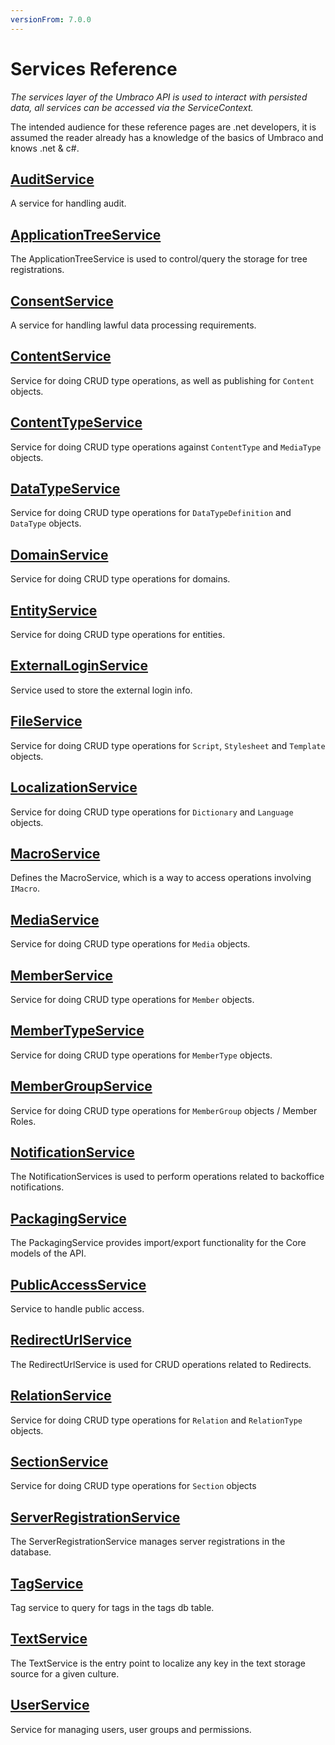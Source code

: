 ```yaml
---
versionFrom: 7.0.0
---
```


# Services Reference

_The services layer of the Umbraco API is used to interact with persisted data, all services can be accessed via the ServiceContext._

The intended audience for these reference pages are .net developers, it is assumed the reader already has a knowledge of the basics of Umbraco and knows .net & c#.

## [AuditService](AuditService)

A service for handling audit.

## [ApplicationTreeService](TreeService)

The ApplicationTreeService is used to control/query the storage for tree registrations.

## [ConsentService](ConsentService)

A service for handling lawful data processing requirements.

## [ContentService](ContentService)

Service for doing CRUD type operations, as well as publishing for `Content` objects.

## [ContentTypeService](ContentTypeService)

Service for doing CRUD type operations against `ContentType` and `MediaType` objects.

## [DataTypeService](DataTypeService)

Service for doing CRUD type operations for `DataTypeDefinition` and `DataType` objects.

## [DomainService](DomainService)

Service for doing CRUD type operations for domains.

## [EntityService](EntityService)

Service for doing CRUD type operations for entities.

## [ExternalLoginService](ExternalLoginService)

Service used to store the external login info.

## [FileService](FileService)

Service for doing CRUD type operations for `Script`, `Stylesheet` and `Template` objects.

## [LocalizationService](LocalizationService)

Service for doing CRUD type operations for `Dictionary` and `Language` objects.

## [MacroService](MacroService)

Defines the MacroService, which is a way to access operations involving `IMacro`.

## [MediaService](MediaService)

Service for doing CRUD type operations for `Media` objects.

## [MemberService](MemberService)

Service for doing CRUD type operations for `Member` objects.

## [MemberTypeService](MemberTypeService)

Service for doing CRUD type operations for `MemberType` objects.

## [MemberGroupService](MemberGroupService)

Service for doing CRUD type operations for `MemberGroup` objects / Member Roles.

## [NotificationService](NotificationService)

The NotificationServices is used to perform operations related to backoffice notifications.

## [PackagingService](PackagingService)

The PackagingService provides import/export functionality for the Core models of the API.

## [PublicAccessService](PublicAccessService)

Service to handle public access.

## [RedirectUrlService](RedirectUrlService)

The RedirectUrlService is used for CRUD operations related to Redirects.

## [RelationService](RelationService)

Service for doing CRUD type operations for `Relation` and `RelationType` objects.

## [SectionService](SectionService)

Service for doing CRUD type operations for `Section` objects

## [ServerRegistrationService](ServerRegistrationService)

The ServerRegistrationService manages server registrations in the database.

## [TagService](TagService)

Tag service to query for tags in the tags db table.

## [TextService](TextService)

The TextService is the entry point to localize any key in the text storage source for a given culture.

## [UserService](UserService)

Service for managing users, user groups and permissions.
